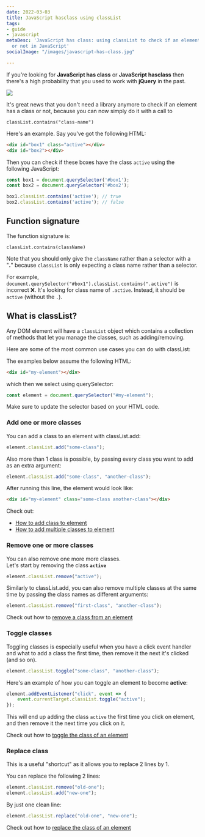 ```yaml
---
date: 2022-03-03
title: JavaScript hasclass using classList
tags:
- guide
- javascript
metaDesc: 'JavaScript has class: using classList to check if an element has a class
  or not in JavaScript'
socialImage: "/images/javascript-has-class.jpg"

---
```

If you're looking for **JavaScript has class** or **JavaScript hasclass** then there's a high probability that you used to work with **jQuery** in the past.

![](/images/javascript-has-class.jpg)

It's great news that you don't need a library anymore to check if an element has a class or not, because you can now simply do it with a call to

    classList.contains("class-name")

Here's an example. Say you've got the following HTML:

```html
<div id="box1" class="active"></div>
<div id="box2"></div>
```

Then you can check if these boxes have the class `active` using the following JavaScript:

```javascript
const box1 = document.querySelector('#box1');
const box2 = document.querySelector('#box2');

box1.classList.contains('active'); // true
box2.classList.contains('active'); // false
```

## Function signature

The function signature is:

`classList.contains(className)`

Note that you should only give the `className` rather than a selector with a "**.**" because `classList` is only expecting a class name rather than a selector.

For example, `document.querySelector("#box1").classList.contains(".active")` is incorrect ❌. It's looking for class name of `.active`. Instead, it should be `active` (without the `.`).

## What is classList?

Any DOM element will have a `classList` object which contains a collection of methods that let you manage the classes, such as adding/removing.

Here are some of the most common use cases you can do with classList:

The examples below assume the following HTML:

```html
<div id="my-element"></div>
```

which then we select using querySelector:

```javascript
const element = document.querySelector("#my-element");
```

Make sure to update the selector based on your HTML code.

### Add one or more classes

You can add a class to an element with classList.add:

```javascript
element.classList.add("some-class");
```

Also more than 1 class is possible, by passing every class you want to add as an extra argument:

```javascript
element.classList.add("some-class", "another-class");
```

After running this line, the element would look like:

```html
<div id="my-element" class="some-class another-class"></div>
```

Check out:

* [How to add class to element](https://codetogo.io/how-to-add-class-to-element-in-javascript/ "How to add class to element in JavaScript")
* [How to add multiple classes to element](https://codetogo.io/how-to-add-multiple-classes-to-element-in-javascript/ "How to add multiple classes to element in JavaScript")

### Remove one or more classes

You can also remove one more more classes.  
Let's start by removing the class **`active`**

```javascript
element.classList.remove("active");
```

Similarly to classList.add, you can also remove multiple classes at the same time by passing the class names as different arguments:

```javascript
element.classList.remove("first-class", "another-class");
```

Check out how to [remove a class from an element](https://codetogo.io/how-to-remove-class-from-element-in-javascript/)

### Toggle classes

Toggling classes is especially useful when you have a click event handler and what to add a class the first time, then remove it the next it's clicked (and so on).

```javascript
element.classList.toggle("some-class", "another-class");
```

Here's an example of how you can toggle an element to become **active**:

```javascript
element.addEventListener("click", event => {
    event.currentTarget.classList.toggle("active");
});
```

This will end up adding the class `active` the first time you click on element, and then remove it the next time you click on it.

Check out how to [toggle the class of an element](https://codetogo.io/how-to-toggle-class-of-element-in-javascript/)

### Replace class

This is a useful "shortcut" as it allows you to replace 2 lines by 1.

You can replace the following 2 lines:

```javascript
element.classList.remove("old-one");
element.classList.add("new-one");
```

By just one clean line:

```javascript
element.classList.replace("old-one", "new-one");
```

Check out how to [replace the class of an element](https://codetogo.io/how-to-replace-a-class-of-element-in-javascript/)